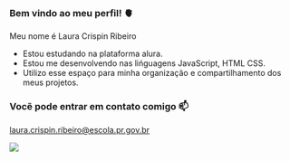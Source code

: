 ### Bem vindo ao meu perfil! 🫀

Meu nome é Laura Crispin Ribeiro

- Estou estudando na plataforma alura.
- Estou me desenvolvendo nas lińguagens JavaScript, HTML CSS.
- Utilizo esse espaço para minha organização e compartilhamento dos meus projetos.

### Vocẽ pode entrar em contato comigo 📫

laura.crispin.ribeiro@escola.pr.gov.br



![](https://media.tenor.com/0SUomFMYna8AAAAd/darth-vader-vader.gif)
